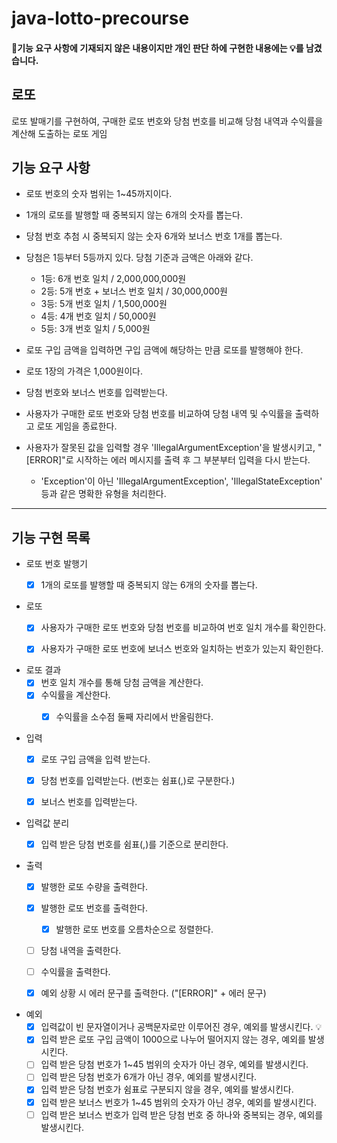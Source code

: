 # java-lotto-precourse

#### 📌기능 요구 사항에 기재되지 않은 내용이지만 개인 판단 하에 구현한 내용에는 💡를 남겼습니다.

## 로또

로또 발매기를 구현하여, 구매한 로또 번호와 당첨 번호를 비교해 당첨 내역과 수익률을 계산해 도출하는 로또 게임

## 기능 요구 사항

- 로또 번호의 숫자 범위는 1~45까지이다.
- 1개의 로또를 발행할 때 중복되지 않는 6개의 숫자를 뽑는다.
- 당첨 번호 추첨 시 중복되지 않는 숫자 6개와 보너스 번호 1개를 뽑는다.
- 당첨은 1등부터 5등까지 있다. 당첨 기준과 금액은 아래와 같다.
    - 1등: 6개 번호 일치 / 2,000,000,000원
    - 2등: 5개 번호 + 보너스 번호 일치 / 30,000,000원
    - 3등: 5개 번호 일치 / 1,500,000원
    - 4등: 4개 번호 일치 / 50,000원
    - 5등: 3개 번호 일치 / 5,000원


- 로또 구입 금액을 입력하면 구입 금액에 해당하는 만큼 로또를 발행해야 한다.
- 로또 1장의 가격은 1,000원이다.
- 당첨 번호와 보너스 번호를 입력받는다.
- 사용자가 구매한 로또 번호와 당첨 번호를 비교하여 당첨 내역 및 수익률을 출력하고 로또 게임을 종료한다.
- 사용자가 잘못된 값을 입력할 경우 'IllegalArgumentException'을 발생시키고, "[ERROR]"로 시작하는 에러 메시지를 출력 후 그 부분부터 입력을 다시 받는다.
    - 'Exception'이 아닌 'IllegalArgumentException', 'IllegalStateException' 등과 같은 명확한 유형을 처리한다.

---

## 기능 구현 목록

- 로또 번호 발행기
    - [x] 1개의 로또를 발행할 때 중복되지 않는 6개의 숫자를 뽑는다.


- 로또
    - [x] 사용자가 구매한 로또 번호와 당첨 번호를 비교하여 번호 일치 개수를 확인한다.
    - [x] 사용자가 구매한 로또 번호에 보너스 번호와 일치하는 번호가 있는지 확인한다.


- 로또 결과
    - [x] 번호 일치 개수를 통해 당첨 금액을 계산한다.
    - [x] 수익률을 계산한다.
        - [x]  수익률을 소수점 둘째 자리에서 반올림한다.


- 입력
    - [x] 로또 구입 금액을 입력 받는다.
    - [x] 당첨 번호를 입력받는다. (번호는 쉼표(,)로 구분한다.)
    - [x] 보너스 번호를 입력받는다.


- 입력값 분리
    - [x] 입력 받은 당첨 번호를 쉼표(,)를 기준으로 분리한다.


- 출력
    - [x] 발행한 로또 수량을 출력한다.
    - [x] 발행한 로또 번호를 출력한다.
        - [x] 발행한 로또 번호를 오름차순으로 정렬한다.
    - [ ] 당첨 내역을 출력한다.
    - [ ] 수익률을 출력한다.
    - [x] 예외 상황 시 에러 문구를 출력한다. ("[ERROR]" + 에러 문구)


- 예외
    - [x] 입력값이 빈 문자열이거나 공백문자로만 이루어진 경우, 예외를 발생시킨다. 💡
    - [x] 입력 받은 로또 구입 금액이 1000으로 나누어 떨어지지 않는 경우, 예외를 발생시킨다.
    - [ ] 입력 받은 당첨 번호가 1~45 범위의 숫자가 아닌 경우, 예외를 발생시킨다.
    - [ ] 입력 받은 당첨 번호가 6개가 아닌 경우, 예외를 발생시킨다.
    - [x] 입력 받은 당첨 번호가 쉼표로 구분되지 않을 경우, 예외를 발생시킨다.
    - [x] 입력 받은 보너스 번호가 1~45 범위의 숫자가 아닌 경우, 예외를 발생시킨다.
    - [ ] 입력 받은 보너스 번호가 입력 받은 당첨 번호 중 하나와 중복되는 경우, 예외를 발생시킨다.
